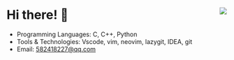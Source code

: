 # Hi there! 👋 <img align="right" src="https://github-readme-stats.vercel.app/api?username=MiaoHN&show_icons=true">

- Programming Languages: C, C++, Python
- Tools & Technologies: Vscode, vim, neovim, lazygit, IDEA, git
- Email: 582418227@qq.com
